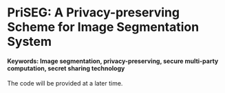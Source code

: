 # PriSEG: A Privacy-preserving Scheme for Image Segmentation System

#### Keywords: Image segmentation, privacy-preserving, secure multi-party computation, secret sharing technology

The code will be provided at a later time.
